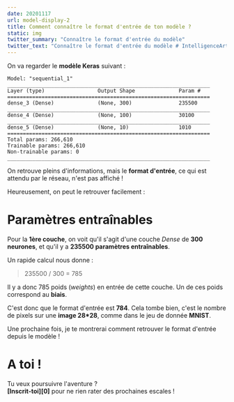 ```yaml
---
date: 20201117
url: model-display-2
title: Comment connaître le format d'entrée de ton modèle ?
static: img
twitter_summary: "Connaître le format d'entrée du modèle"
twitter_text: "Connaître le format d'entrée du modèle # IntelligenceArtificielle #IA #DL #keras  #python #fr #multijunet"
---
```


On va regarder le **modèle Keras** suivant :

```
Model: "sequential_1"
_________________________________________________________________
Layer (type)                 Output Shape              Param #   
=================================================================
dense_3 (Dense)              (None, 300)               235500    
_________________________________________________________________
dense_4 (Dense)              (None, 100)               30100     
_________________________________________________________________
dense_5 (Dense)              (None, 10)                1010      
=================================================================
Total params: 266,610
Trainable params: 266,610
Non-trainable params: 0
_________________________________________________________________
```

On retrouve pleins d'informations, mais le **format d'entrée**, ce qui est attendu par le réseau, n'est pas affiché !  

Heureusement, on peut le retrouver facilement :

# Paramètres entraînables

Pour la **1ère couche**, on voit qu'il s'agit d'une couche *Dense* de **300 neurones**, et qu'il y a **235500 paramètres entraînables**.  

Un rapide calcul nous donne :

> 235500 / 300 = 785

Il y a donc 785 poids (_weights_) en entrée de cette couche. Un de ces poids correspond au **biais**.  

C'est donc que le format d'entrée est **784**. Cela tombe bien, c'est le nombre de pixels sur une **image 28*28**, comme dans le jeu de donnée **MNIST**.

Une prochaine fois, je te montrerai comment retrouver le format d'entrée depuis le modèle !

# A toi !

Tu veux poursuivre l'aventure ?  
**[Inscrit-toi][0]** pour ne rien rater des prochaines escales !
